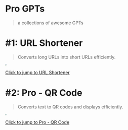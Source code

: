 # Pro GPTs

> a collections of  awesome GPTs



# #1: URL Shortener
> Converts long URLs into short URLs efficiently.

<img src="https://files.oaiusercontent.com/file-Fxgfw71Cfak1lcuKfidyEtAN?se=2123-10-18T21%3A41%3A45Z&sp=r&sv=2021-08-06&sr=b&rscc=max-age%3D31536000%2C%20immutable&rscd=attachment%3B%20filename%3Dfc621cff-d199-475c-93ea-9904f3a89a93.png&sig=Iwm1sFZl2WXEf78sLHJa/RA9/j0OK1PQt6ObcmXAYy4%3D" style="zoom:25%;" />

[Click to jump to URL Shortener](https://chat.openai.com/g/g-H5QGzOrC7-url-shortener)




# #2: Pro - QR Code
> Converts text to QR codes and displays efficiently.

<img src="https://files.oaiusercontent.com/file-iAVjAsC3aT5cZOy1HUaO4MZM?se=2123-10-19T22%3A43%3A00Z&sp=r&sv=2021-08-06&sr=b&rscc=max-age%3D31536000%2C%20immutable&rscd=attachment%3B%20filename%3D668142f2-db9a-4b91-a016-33717d3bc876.png&sig=eLpKcsDqPe%2B%2B4NN8DjfNUp%2BfdyKnXEO8ynaFMhkEaNg%3D" style="zoom: 25%;" />



[Click to jump to Pro - QR Code](https://chat.openai.com/g/g-f3xlLWxBc-pro-qr-codes)
